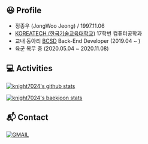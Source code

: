 ## 😃 Profile
* 정종우 (JongWoo Jeong) / 1997.11.06
* [KOREATECH (한국기술교육대학교)](https://www.koreatech.ac.kr) 17학번 컴퓨터공학과
* 교내 동아리 [BCSD](https://bcsdlab.com/) Back-End Developer (2019.04 ~ )
* 육군 복무 중 (2020.05.04 ~ 2020.11.08)


## 💻 Activities
[![knight7024's github stats](https://github-readme-stats.vercel.app/api?username=knight7024&show_icons=true&theme=dracula)](https://github.com/anuraghazra/github-readme-stats)

[![knight7024's baekjoon stats](http://mazassumnida.wtf/api/v2/generate_badge?boj=knight7024)](https://solved.ac/knight7024)

## 📬 Contact
[![GMAIL](https://img.shields.io/badge/Gmail-d14836?style=flat-square&logo=Gmail&logoColor=white&link=mailto:knight7024@gmail.com)](mailto:knight7024@gmail.com)

